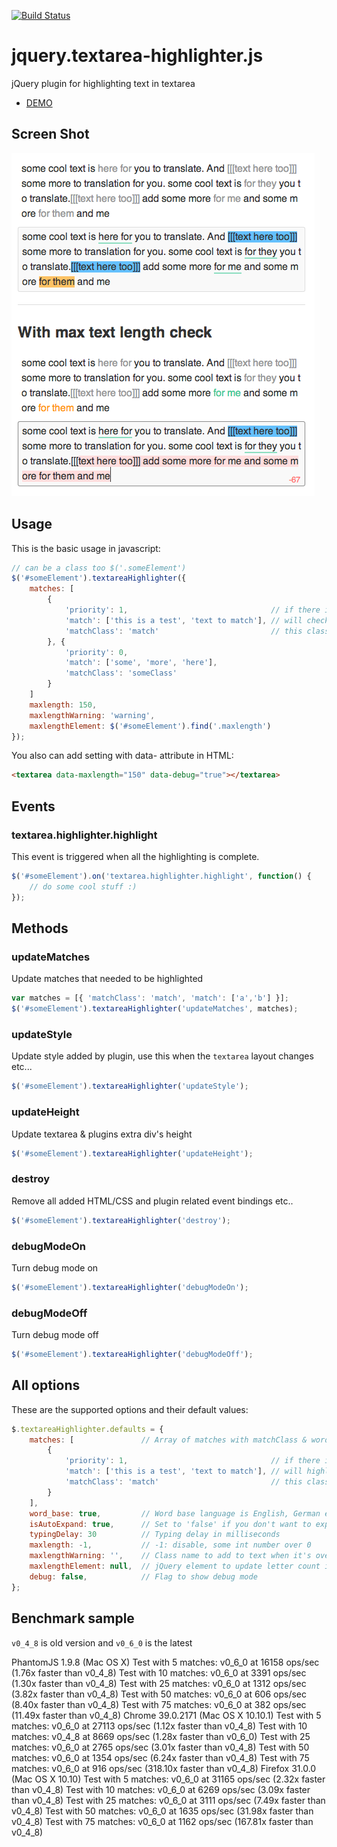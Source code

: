 [![Build Status](https://travis-ci.org/marexandre/jquery.textarea-highlighter.js.svg)](https://travis-ci.org/marexandre/jquery.textarea-highlighter.js)

jquery.textarea-highlighter.js
==============================

jQuery plugin for highlighting text in textarea

- [DEMO](http://marexandre.github.io/jquery.textarea-highlighter.js/demo/)


## Screen Shot
![screen shot](screenshot.png)


## Usage

This is the basic usage in javascript:

```javascript
// can be a class too $('.someElement')
$('#someElement').textareaHighlighter({
    matches: [
        {
            'priority': 1,                                // if there is overlap with other matches it will highlight a match that has a higher priority
            'match': ['this is a test', 'text to match'], // will check for this matches
            'matchClass': 'match'                         // this class will be added to the matching string
        }, {
            'priority': 0,
            'match': ['some', 'more', 'here'],
            'matchClass': 'someClass'
        }
    ]
    maxlength: 150,
    maxlengthWarning: 'warning',
    maxlengthElement: $('#someElement').find('.maxlength')
});
```

You also can add setting with data- attribute in HTML:

```html
<textarea data-maxlength="150" data-debug="true"></textarea>
```

## Events

### textarea.highlighter.highlight
This event is triggered when all the highlighting is complete.

```javascript
$('#someElement').on('textarea.highlighter.highlight', function() {
    // do some cool stuff :)
});
```

## Methods

### updateMatches
Update matches that needed to be highlighted

```javascript
var matches = [{ 'matchClass': 'match', 'match': ['a','b'] }];
$('#someElement').textareaHighlighter('updateMatches', matches);
```

### updateStyle
Update style added by plugin, use this when the `textarea` layout changes etc...

```javascript
$('#someElement').textareaHighlighter('updateStyle');
```

### updateHeight
Update textarea & plugins extra div's height

```javascript
$('#someElement').textareaHighlighter('updateHeight');
```

### destroy
Remove all added HTML/CSS and plugin related event bindings etc..

```javascript
$('#someElement').textareaHighlighter('destroy');
```

### debugModeOn
Turn debug mode on

```javascript
$('#someElement').textareaHighlighter('debugModeOn');
```

### debugModeOff
Turn debug mode off

```javascript
$('#someElement').textareaHighlighter('debugModeOff');
```

## All options

These are the supported options and their default values:

```javascript
$.textareaHighlighter.defaults = {
    matches: [               // Array of matches with matchClass & word array
        {
            'priority': 1,                                // if there is overlap with other matches it will highlight a match that has a higher priority
            'match': ['this is a test', 'text to match'], // will highlight text in this array
            'matchClass': 'match'                         // this class will be added to the matching string
        }
    ],
    word_base: true,         // Word base language is English, German etc. Set to false when it's Japanese, Chinese etc.
    isAutoExpand: true,      // Set to 'false' if you don't want to expand textarea on input
    typingDelay: 30          // Typing delay in milliseconds
    maxlength: -1,           // -1: disable, some int number over 0
    maxlengthWarning: '',    // Class name to add to text when it's over max length
    maxlengthElement: null,  // jQuery element to update letter count in the view
    debug: false,            // Flag to show debug mode
};
```


## Benchmark sample

`v0_4_8` is old version and `v0_6_0` is the latest

PhantomJS 1.9.8 (Mac OS X)
  Test with 5 matches: v0_6_0 at 16158 ops/sec (1.76x faster than v0_4_8)
  Test with 10 matches: v0_6_0 at 3391 ops/sec (1.30x faster than v0_4_8)
  Test with 25 matches: v0_6_0 at 1312 ops/sec (3.82x faster than v0_4_8)
  Test with 50 matches: v0_6_0 at 606 ops/sec (8.40x faster than v0_4_8)
  Test with 75 matches: v0_6_0 at 382 ops/sec (11.49x faster than v0_4_8)
Chrome 39.0.2171 (Mac OS X 10.10.1)
  Test with 5 matches: v0_6_0 at 27113 ops/sec (1.12x faster than v0_4_8)
  Test with 10 matches: v0_4_8 at 8669 ops/sec (1.28x faster than v0_6_0)
  Test with 25 matches: v0_6_0 at 2765 ops/sec (3.01x faster than v0_4_8)
  Test with 50 matches: v0_6_0 at 1354 ops/sec (6.24x faster than v0_4_8)
  Test with 75 matches: v0_6_0 at 916 ops/sec (318.10x faster than v0_4_8)
Firefox 31.0.0 (Mac OS X 10.10)
  Test with 5 matches: v0_6_0 at 31165 ops/sec (2.32x faster than v0_4_8)
  Test with 10 matches: v0_6_0 at 6269 ops/sec (3.09x faster than v0_4_8)
  Test with 25 matches: v0_6_0 at 3111 ops/sec (7.49x faster than v0_4_8)
  Test with 50 matches: v0_6_0 at 1635 ops/sec (31.98x faster than v0_4_8)
  Test with 75 matches: v0_6_0 at 1162 ops/sec (167.81x faster than v0_4_8)
